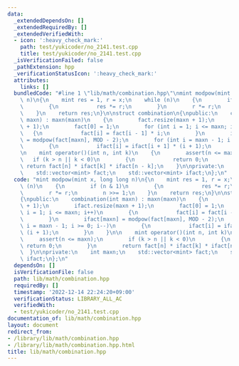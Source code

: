 ```yaml
---
data:
  _extendedDependsOn: []
  _extendedRequiredBy: []
  _extendedVerifiedWith:
  - icon: ':heavy_check_mark:'
    path: test/yukicoder/no_2141.test.cpp
    title: test/yukicoder/no_2141.test.cpp
  _isVerificationFailed: false
  _pathExtension: hpp
  _verificationStatusIcon: ':heavy_check_mark:'
  attributes:
    links: []
  bundledCode: "#line 1 \"lib/math/combination.hpp\"\nmint modpow(mint x, long long\
    \ n)\n{\n    mint res = 1, r = x;\n    while (n)\n    {\n        if (n & 1)\n\
    \        {\n            res *= r;\n        }\n        r *= r;\n        n >>= 1;\n\
    \    }\n    return res;\n}\n\nstruct combination\n{\npublic:\n    combination(int\
    \ maxn) : maxn(maxn)\n    {\n        fact.resize(maxn + 1);\n        ifact.resize(maxn\
    \ + 1);\n        fact[0] = 1;\n        for (int i = 1; i <= maxn; i++)\n     \
    \   {\n            fact[i] = fact[i - 1] * i;\n        }\n        ifact[maxn]\
    \ = modpow(fact[maxn], MOD - 2);\n        for (int i = maxn - 1; i >= 0; i--)\n\
    \        {\n            ifact[i] = ifact[i + 1] * (i + 1);\n        }\n    }\n\
    \n    mint operator()(int n, int k)\n    {\n        assert(n <= maxn);\n     \
    \   if (k > n || k < 0)\n        {\n            return 0;\n        }\n       \
    \ return fact[n] * ifact[k] * ifact[n - k];\n    }\n\nprivate:\n    int maxn;\n\
    \    std::vector<mint> fact;\n    std::vector<mint> ifact;\n};\n"
  code: "mint modpow(mint x, long long n)\n{\n    mint res = 1, r = x;\n    while\
    \ (n)\n    {\n        if (n & 1)\n        {\n            res *= r;\n        }\n\
    \        r *= r;\n        n >>= 1;\n    }\n    return res;\n}\n\nstruct combination\n\
    {\npublic:\n    combination(int maxn) : maxn(maxn)\n    {\n        fact.resize(maxn\
    \ + 1);\n        ifact.resize(maxn + 1);\n        fact[0] = 1;\n        for (int\
    \ i = 1; i <= maxn; i++)\n        {\n            fact[i] = fact[i - 1] * i;\n\
    \        }\n        ifact[maxn] = modpow(fact[maxn], MOD - 2);\n        for (int\
    \ i = maxn - 1; i >= 0; i--)\n        {\n            ifact[i] = ifact[i + 1] *\
    \ (i + 1);\n        }\n    }\n\n    mint operator()(int n, int k)\n    {\n   \
    \     assert(n <= maxn);\n        if (k > n || k < 0)\n        {\n           \
    \ return 0;\n        }\n        return fact[n] * ifact[k] * ifact[n - k];\n  \
    \  }\n\nprivate:\n    int maxn;\n    std::vector<mint> fact;\n    std::vector<mint>\
    \ ifact;\n};\n"
  dependsOn: []
  isVerificationFile: false
  path: lib/math/combination.hpp
  requiredBy: []
  timestamp: '2022-12-14 22:24:20+09:00'
  verificationStatus: LIBRARY_ALL_AC
  verifiedWith:
  - test/yukicoder/no_2141.test.cpp
documentation_of: lib/math/combination.hpp
layout: document
redirect_from:
- /library/lib/math/combination.hpp
- /library/lib/math/combination.hpp.html
title: lib/math/combination.hpp
---
```


